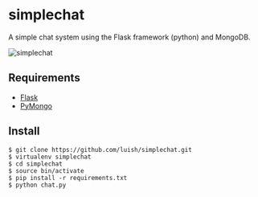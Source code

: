 # simplechat

A simple chat system using the Flask framework (python) and MongoDB.

![simplechat](http://luish.github.com/simpleschat/preview.png)

## Requirements

* [Flask](http://github.com/mitsuhiko/flask)
* [PyMongo](https://github.com/mongodb/mongo-python-driver/)

## Install

    $ git clone https://github.com/luish/simplechat.git
    $ virtualenv simplechat
    $ cd simplechat
    $ source bin/activate
    $ pip install -r requirements.txt
    $ python chat.py
